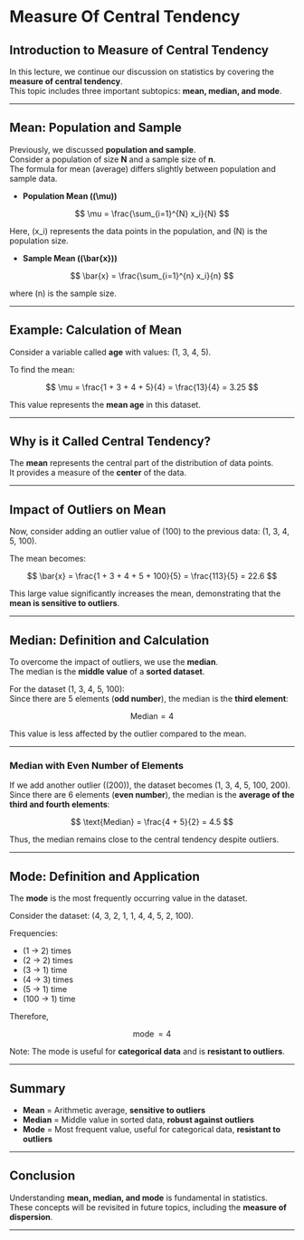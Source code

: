 # Measure Of Central Tendency

## Introduction to Measure of Central Tendency

In this lecture, we continue our discussion on statistics by covering the **measure of central tendency**.  
This topic includes three important subtopics: **mean, median, and mode**.

---

## Mean: Population and Sample

Previously, we discussed **population and sample**.  
Consider a population of size **N** and a sample size of **n**.  
The formula for mean (average) differs slightly between population and sample data.

- **Population Mean (\(\mu\))**

$$
\mu = \frac{\sum_{i=1}^{N} x_i}{N}
$$

Here, \(x_i\) represents the data points in the population, and \(N\) is the population size.

- **Sample Mean (\(\bar{x}\))**

$$
\bar{x} = \frac{\sum_{i=1}^{n} x_i}{n}
$$

where \(n\) is the sample size.

---

## Example: Calculation of Mean

Consider a variable called **age** with values: \(1, 3, 4, 5\).

To find the mean:

$$
\mu = \frac{1 + 3 + 4 + 5}{4} = \frac{13}{4} = 3.25
$$

This value represents the **mean age** in this dataset.

---

## Why is it Called Central Tendency?

The **mean** represents the central part of the distribution of data points.  
It provides a measure of the **center** of the data.

---

## Impact of Outliers on Mean

Now, consider adding an outlier value of \(100\) to the previous data: \(1, 3, 4, 5, 100\).

The mean becomes:

$$
\bar{x} = \frac{1 + 3 + 4 + 5 + 100}{5} = \frac{113}{5} = 22.6
$$

This large value significantly increases the mean, demonstrating that the **mean is sensitive to outliers**.

---

## Median: Definition and Calculation

To overcome the impact of outliers, we use the **median**.  
The median is the **middle value** of a **sorted dataset**.

For the dataset \(1, 3, 4, 5, 100\):  
Since there are 5 elements (**odd number**), the median is the **third element**:

$$
\text{Median} = 4
$$

This value is less affected by the outlier compared to the mean.

---

### Median with Even Number of Elements

If we add another outlier (\(200\)), the dataset becomes \(1, 3, 4, 5, 100, 200\).  
Since there are 6 elements (**even number**), the median is the **average of the third and fourth elements**:

$$
\text{Median} = \frac{4 + 5}{2} = 4.5
$$

Thus, the median remains close to the central tendency despite outliers.

---

## Mode: Definition and Application

The **mode** is the most frequently occurring value in the dataset.

Consider the dataset: \(4, 3, 2, 1, 1, 4, 4, 5, 2, 100\).

Frequencies:
- \(1 -> 2\) times  
- \(2 -> 2\) times  
- \(3 -> 1\) time  
- \(4 -> 3\) times  
- \(5 -> 1\) time  
- \(100 -> 1\) time  

Therefore,

$$
\operatorname{mode} = 4
$$

Note: The mode is useful for **categorical data** and is **resistant to outliers**.

---

## Summary

- **Mean** = Arithmetic average, **sensitive to outliers**  
- **Median** = Middle value in sorted data, **robust against outliers**  
- **Mode** = Most frequent value, useful for categorical data, **resistant to outliers**

---

## Conclusion

Understanding **mean, median, and mode** is fundamental in statistics.  
These concepts will be revisited in future topics, including the **measure of dispersion**.

---


